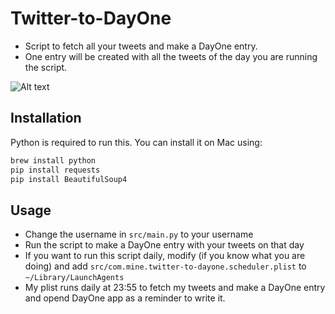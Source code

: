 # Twitter-to-DayOne

* Script to fetch all your tweets and make a DayOne entry.
* One entry will be created with all the tweets of the day you are running the script.

![Alt text](/preview_2.png?raw=true)

## Installation

Python is required to run this. You can install it on Mac using:

```bash
brew install python
pip install requests
pip install BeautifulSoup4
```

## Usage

* Change the username in `src/main.py` to your username
* Run the script to make a DayOne entry with your tweets on that day
* If you want to run this script daily, modify (if you know what you are doing) and add `src/com.mine.twitter-to-dayone.scheduler.plist` to `~/Library/LaunchAgents`
* My plist runs daily at 23:55 to fetch my tweets and make a DayOne entry and opend DayOne app as a reminder to write it.
